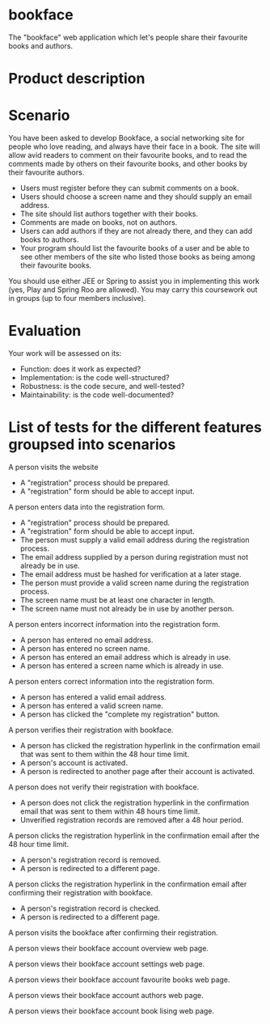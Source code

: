 bookface
========

The "bookface" web application which let's people share their favourite books and authors.


Product description
===================



Scenario
========

You have been asked to develop Bookface, a social networking site for people who love reading, and always have their face in a book. The site will allow avid readers to comment on their favourite books, and to read the comments made by others on their favourite books, and other books by their favourite authors.

- Users must register before they can submit comments on a book. 
- Users should choose a screen name and they should supply an email address.
- The site should list authors together with their books.
- Comments are made on books, not on authors. 
- Users can add authors if they are not already there, and they can add books to authors. 
- Your program should list the favourite books of a user and be able to see other members of the site who listed those books as being among their favourite books.
        
        
You should use either JEE or Spring to assist you in implementing this work (yes, Play and Spring Roo are allowed). You may carry this coursework out in groups (up to four members inclusive).

Evaluation
==========

Your work will be assessed on its:

- Function: does it work as expected?
- Implementation: is the code well-structured?
- Robustness: is the code secure, and well-tested?
- Maintainability: is the code well-documented?


List of tests for the different features groupsed into scenarios
================================================================

A person visits the website
- A "registration" process should be prepared.
- A "registration" form should be able to accept input.

A person enters data into the registration form.
- A "registration" process should be prepared.
- A "registration" form should be able to accept input.
- The person must supply a valid email address during the registration process.
- The email address supplied by a person during registration must not already be in use.
- The email address must be hashed for verification at a later stage.
- The person must provide a valid screen name during the registration process.
- The screen name must be at least one character in length.
- The screen name must not already be in use by another person.

A person enters incorrect information into the registration form.
- A person has entered no email address.
- A person has entered no screen name.
- A person has entered an email address which is already in use.
- A person has entered a screen name which is already in use.

A person enters correct information into the registration form.
- A person has entered a valid email address.
- A person has entered a valid screen name.
- A person has clicked the "complete my registration" button.

A person verifies their registration with bookface.
- A person has clicked the registration hyperlink in the confirmation email that was sent to them within the 48 hour time limit.
- A person's account is activated.
- A person is redirected to another page after their account is activated.

A person does not verify their registration with bookface.
- A person does not click the registration hyperlink in the confirmation email that was sent to them within 48 hours time limit.
- Unverified registration records are removed after a 48 hour period.

A person clicks the registration hyperlink in the confirmation email after the 48 hour time limit.
- A person's registration record is removed.
- A person is redirected to a different page.

A person clicks the registration hyperlink in the confirmation email after confirming their registration with bookface.
- A person's registration record is checked.
- A person is redirected to a different page.

A person visits the bookface after confirming their registration.

A person views their bookface account overview web page.

A person views their bookface account settings web page.

A person views their bookface account favourite books web page.

A person views their bookface account authors web page.

A person views their bookface account book lising web page.
